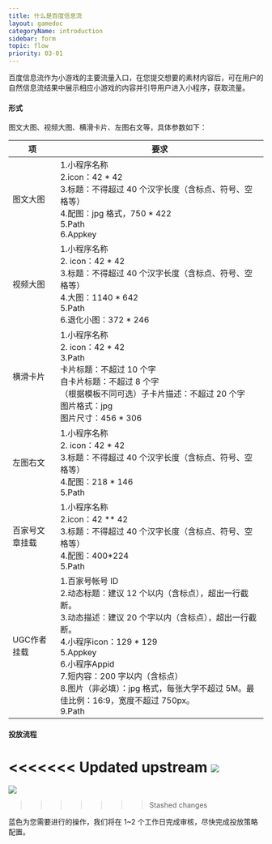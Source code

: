 ```yaml
---
title: 什么是百度信息流
layout: gamedoc
categoryName: introduction
sidebar: form
topic: flow
priority: 03-01
---
```


百度信息流作为小游戏的主要流量入口，在您提交想要的素材内容后，可在用户的自然信息流结果中展示相应小游戏的内容并引导用户进入小程序，获取流量。

#### 形式
图文大图、视频大图、横滑卡片、左图右文等，具体参数如下：


|项|要求|
|-|-|
|图文大图|1.小程序名称 <br>2.icon：42 \* 42<br>3.标题：不得超过 40 个汉字长度（含标点、符号、空格等）<br> 4.配图：jpg 格式，750 \* 422 <br>5.Path <br>6.Appkey|
|视频大图|1.小程序名称 <br>2. icon：42 \* 42<br>3.标题：不得超过 40 个汉字长度（含标点、符号、空格等）<br> 4.大图：1140 \*  642 <br>5.Path <br>6.退化小图：372 \* 246|
|横滑卡片|1.小程序名称 <br>2. icon：42 \*  42<br>3.Path<br>卡片标题：不超过 10 个字<br>自卡片标题：不超过 8 个字<br>（根据模板不同可选）子卡片描述：不超过 20 个字<br>图片格式：jpg<br>图片尺寸：456 \*  306|
|左图右文|1.小程序名称 <br>2. icon：42 \*  42<br>3.标题：不得超过 40 个汉字长度（含标点、符号、空格等）<br> 4.配图：218 \*  146<br>5.Path |
|百家号文章挂载|1.小程序名称 <br>2.icon：42 ** 42<br>3.标题：不得超过 40 个汉字长度（含标点、符号、空格等）<br> 4.配图：400*224<br>5.Path |
|UGC作者挂载|1.百家号帐号 ID<br>2.动态标题：建议 12 个以内（含标点），超出一行截断。<br>3.动态描述：建议 20 个字以内（含标点），超出一行截断。<br>4.小程序icon：129 \*  129<br>5.Appkey<br>6.小程序Appid<br>7.短内容：200 字以内（含标点）<br>8.图片（非必填）：jpg 格式，每张大学不超过 5M。最佳比例：16:9，宽度不超过 750px。<br>9.Path |


#### 投放流程

<<<<<<< Updated upstream
![](/images/flow/fileraw.png)
=======
![](/img/game/introduction/flow/fileraw.png)
>>>>>>> Stashed changes

蓝色为您需要进行的操作，我们将在 1~2 个工作日完成审核，尽快完成投放策略配置。
